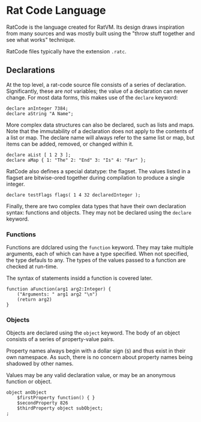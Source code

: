 # Rat Code Language

RatCode is the language created for RatVM.
Its design draws inspiration from many sources and was mostly built using the "throw stuff together and see what works" technique.

RatCode files typically have the extension `.ratc`.

## Declarations

At the top level, a rat-code source file consists of a series of declaration.
Significantly, these are *not* variables; the value of a declaration can never change.
For most data forms, this makes use of the `declare` keyword:

```
declare anInteger 7384;
declare aString "A Name";
```

More complex data structures can also be declared, such as lists and maps.
Note that the immutability of a declaration does not apply to the contents of a list or map.
The declare name will always refer to the same list or map, but items can be added, removed, or changed within it.

```
declare aList [ 1 2 3 ];
declare aMap { 1: "The" 2: "End" 3: "Is" 4: "Far" };
```

RatCode also defines a special datatype: the flagset.
The values listed in a flagset are bitwise-ored together during compilation to produce a single integer.

```
declare testFlags flags( 1 4 32 declaredInteger );
```

Finally, there are two complex data types that have their own declaration syntax: functions and objects.
They may not be declared using the `declare` keyword.

### Functions

Functions are ddclared using the `function` keyword.
They may take multiple arguments, each of which can have a type specified.
When not specified, the type defauls to any.
The types of the values passed to a function are checked at run-time.

The syntax of statements insidd a function is covered later.

```
function aFunction(arg1 arg2:Integer) {
    ("Arguments: " arg1 arg2 "\n")
    (return arg2)
}
```

### Objects

Objects are declared using the `object` keyword.
The body of an object consists of a series of property-value pairs.

Property names always begin with a dollar sign (`$`) and thus exist in their own namespace.
As such, there is no concern about property names being shadowed by other names.

Values may be any valid declaration value, or may be an anonymous function or object.

```
object anObject
    $firstProperty function() { }
    $secondProperty 826
    $thirdProperty object subObject;
;
```
